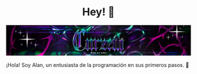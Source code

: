 <div align="center">
<h1 align="center">Hey! 👋</h1>
</div>
<img src="https://raw.githubusercontent.com/Curzeth/Curzeth/main/Banner.jpg">
<p>¡Hola! Soy Alan, un entusiasta de la programación en sus primeros pasos. 🚀</p>
